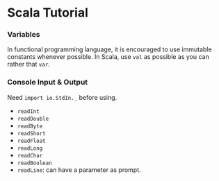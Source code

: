 # Scala Tutorial

### Variables

In functional programming language, it is encouraged to use immutable constants whenever possible. In Scala, use `val` as possible as you can rather that `var`.

### Console Input & Output

Need `import io.StdIn._` before using.

- `readInt`
- `readDouble`
- `readByte`
- `readShort`
- `readFloat`
- `readLong`
- `readChar`
- `readBoolean`
- `readLine`: can have a parameter as prompt.
